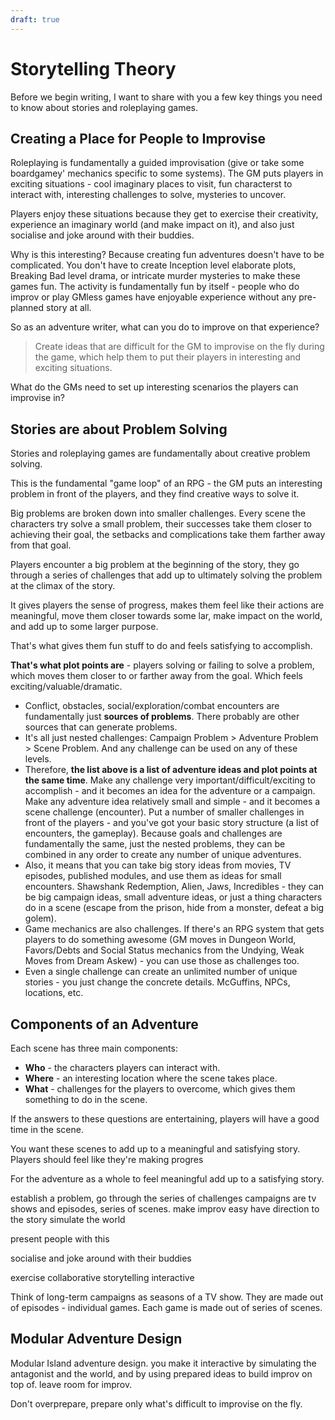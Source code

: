 ```yaml
---
draft: true
---
```


<!-- Why do I need this chapter? Do I need to explain what they're trying to accomplish before they start writing? -->

# Storytelling Theory

Before we begin writing, I want to share with you a few key things you need to know about stories and roleplaying games. <!-- (and how they apply to roleplayng games) -->

## Creating a Place for People to Improvise
Roleplaying is fundamentally a guided improvisation (give or take some boardgamey' mechanics specific to some systems). The GM puts players in exciting situations - cool imaginary places to visit, fun characterst to interact with, interesting challenges to solve, mysteries to uncover.

Players enjoy these situations because they get to exercise their creativity, experience an imaginary world (and make impact on it), and also just socialise and joke around with their buddies.

Why is this interesting? Because creating fun adventures doesn't have to be complicated. You don't have to create Inception level elaborate plots, Breaking Bad level drama, or intricate murder mysteries to make these games fun. The activity is fundamentally fun by itself - people who do improv or play GMless games have enjoyable experience without any pre-planned story at all.

So as an adventure writer, what can you do to improve on that experience?
> Create ideas that are difficult for the GM to improvise on the fly during the game, which help them to put their players in interesting and exciting situations.

What do the GMs need to set up interesting scenarios the players can improvise in?

## Stories are about Problem Solving
Stories and roleplaying games are fundamentally about creative problem solving.

This is the fundamental "game loop" of an RPG - the GM puts an interesting problem in front of the players, and they find creative ways to solve it.

Big problems are broken down into smaller challenges. Every scene the characters try solve a small problem, their successes take them closer to achieving their goal, the setbacks and complications take them farther away from that goal.

Players encounter a big problem at the beginning of the story, they go through a series of challenges that add up to ultimately solving the problem at the climax of the story. 

It gives players the sense of progress, makes them feel like their actions are meaningful, move them closer towards some lar, make impact on the world, and add up to some larger purpose.



That's what gives them fun stuff to do and feels satisfying to accomplish. 








**That's what plot points are** - players solving or failing to solve a problem, which moves them closer to or farther away from the goal. Which feels exciting/valuable/dramatic.
-   Conflict, obstacles, social/exploration/combat encounters are fundamentally just **sources of problems**. There probably are other sources that can generate problems.
-   It's all just nested challenges: Campaign Problem > Adventure Problem > Scene Problem. And any challenge can be used on any of these levels.
-   Therefore, **the list above is a list of adventure ideas and plot points at the same time**. Make any challenge very important/difficult/exciting to accomplish - and it becomes an idea for the adventure or a campaign. Make any adventure idea relatively small and simple - and it becomes a scene challenge (encounter). Put a number of smaller challenges in front of the players - and you've got your basic story structure (a list of encounters, the gameplay). Because goals and challenges are fundamentally the same, just the nested problems, they can be combined in any order to create any number of unique adventures.
-   Also, it means that you can take big story ideas from movies, TV episodes, published modules, and use them as ideas for small encounters. Shawshank Redemption, Alien, Jaws, Incredibles - they can be big campaign ideas, small adventure ideas, or just a thing characters do in a scene (escape from the prison, hide from a monster, defeat a big golem).
-   Game mechanics are also challenges. If there's an RPG system that gets players to do something awesome (GM moves in Dungeon World, Favors/Debts and Social Status mechanics from the Undying, Weak Moves from Dream Askew) - you can use those as challenges too.
-   Even a single challenge can create an unlimited number of unique stories - you just change the concrete details. McGuffins, NPCs, locations, etc.




## Components of an Adventure
Each scene has three main components:
- **Who** - the characters players can interact with.
- **Where** - an interesting location where the scene takes place.
- **What** - challenges for the players to overcome, which gives them something to do in the scene.

If the answers to these questions are entertaining, players will have a good time in the scene.

You want these scenes to add up to a meaningful and satisfying story. Players should feel like they're making progres

For the adventure as a whole to feel meaningful
add up to a satisfying story.

establish a problem, go through the series of challenges
campaigns are tv shows and episodes, series of scenes.
make improv easy
have direction to the story
simulate the world

present people with this

socialise and joke around with their buddies

exercise
collaborative storytelling
interactive

<!-- /Structure -->
Think of long-term campaigns as seasons of a TV show. They are made out of episodes - individual games. Each game is made out of series of scenes.




## Modular Adventure Design

Modular Island  adventure design. you make it interactive by simulating the antagonist and the world, and by using prepared ideas to build improv on top of.
leave room for improv.

Don't overprepare, prepare only what's difficult to improvise on the fly.